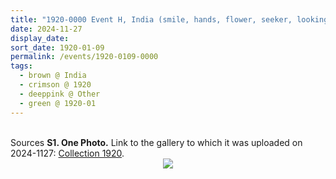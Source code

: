 ```yaml
---
title: "1920-0000 Event H, India (smile, hands, flower, seeker, looking aside, wall, sofa)"
date: 2024-11-27
display_date: 
sort_date: 1920-01-09
permalink: /events/1920-0109-0000
tags:
  - brown @ India
  - crimson @ 1920
  - deeppink @ Other
  - green @ 1920-01
---
```


<br>

<wave-list>
  <list-title color="DarkSeaGreen" width="40">Sources</list-title>
  <list-item color="BlanchedAlmond"  width="280"><b>S1. One Photo.</b> Link to the gallery to which it was uploaded on 2024-1127: <a href="https://eternalmoments.smugmug.com/Collections/Yogi-Mahajan-Collection/1920">Collection 1920</a>.</list-item>
</wave-list>

<div style="text-align: center"><img src="https://pub-bcc3cbe9b1e94ba1ac28915f7a3900fa.r2.dev/1920-0000_Event_H_India_(smile_hands_flower_seeker_looking_aside_wall_sofa)_01_(Yogi_Mahajan_Collection).jpg" /></div>